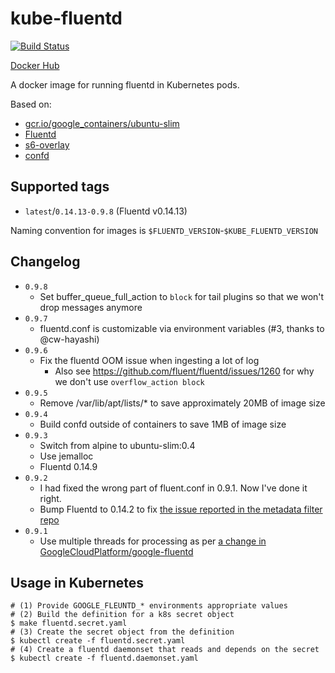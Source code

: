 # kube-fluentd

[![Build Status](https://travis-ci.org/mumoshu/kube-fluentd.svg?branch=master)](https://travis-ci.org/mumoshu/kube-fluentd)

[Docker Hub](https://hub.docker.com/r/mumoshu/kube-fluentd)

A docker image for running fluentd in Kubernetes pods.

Based on:

* [gcr.io/google_containers/ubuntu-slim](https://console.cloud.google.com/kubernetes/images/tags/ubuntu-slim?location=GLOBAL&project=google-containers)
* [Fluentd](https://github.com/fluent/fluentd)
* [s6-overlay](https://github.com/just-containers/s6-overlay)
* [confd](https://github.com/kelseyhightower/confd)

## Supported tags

 * `latest`/`0.14.13-0.9.8` (Fluentd v0.14.13)

Naming convention for images is `$FLUENTD_VERSION`-`$KUBE_FLUENTD_VERSION`

## Changelog

* `0.9.8`
  * Set buffer_queue_full_action to `block` for tail plugins so that we won't drop messages anymore
* `0.9.7`
  * fluentd.conf is customizable via environment variables (#3, thanks to @cw-hayashi)
* `0.9.6`
  * Fix the fluentd OOM issue when ingesting a lot of log
    * Also see https://github.com/fluent/fluentd/issues/1260 for why we don't use `overflow_action block`
* `0.9.5`
  * Remove /var/lib/apt/lists/* to save approximately 20MB of image size
* `0.9.4`
  * Build confd outside of containers to save 1MB of image size
* `0.9.3`
  * Switch from alpine to ubuntu-slim:0.4
  * Use jemalloc
  * Fluentd 0.14.9
* `0.9.2`
  * I had fixed the wrong part of fluent.conf in 0.9.1. Now I've done it right.
  * Bump Fluentd to 0.14.2 to fix [the issue reported in the metadata filter repo](https://github.com/fabric8io/fluent-plugin-kubernetes_metadata_filter/issues/33#issuecomment-238377746)
* `0.9.1`
  * Use multiple threads for processing as per [a change in GoogleCloudPlatform/google-fluentd](https://github.com/GoogleCloudPlatform/google-fluentd/commit/283eb7052d3a256078f37d03e8ea3a496794a28f)

## Usage in Kubernetes

```
# (1) Provide GOOGLE_FLEUNTD_* environments appropriate values
# (2) Build the definition for a k8s secret object
$ make fluentd.secret.yaml
# (3) Create the secret object from the definition
$ kubectl create -f fluentd.secret.yaml
# (4) Create a fluentd daemonset that reads and depends on the secret
$ kubectl create -f fluentd.daemonset.yaml
```
